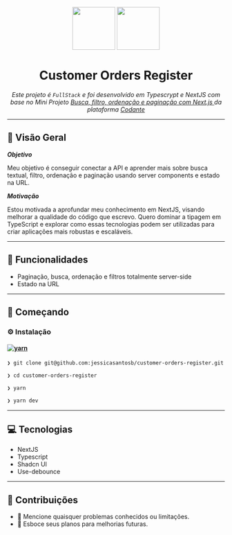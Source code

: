<p align="center">
  <img src="https://img.icons8.com/?size=100&id=MWiBjkuHeMVq&format=png&color=000000" width="99">
  <img src="https://img.icons8.com/?size=100&id=Xf1sHBmY73hA&format=png&color=000000" width="99">
</p>
<h1 align="center">Customer Orders Register</h1>
<p align="center">
  <em>Este projeto é <code>FullStack</code> e foi desenvolvido em Typescrypt e NextJS com base no Mini Projeto
    <a
      href='https://codante.io/mini-projetos/busca-filtro-ordenacao-e-paginacao-com-nextjs'
    > Busca, filtro, ordenação e paginação com Next.js </a> 
    da plataforma
    <a
      href='https://codante.io'      
    > Codante </a>
  </em>
</p>

---

## 📍 Visão Geral

**_Objetivo_**

Meu objetivo é conseguir conectar a API e aprender mais sobre busca textual, filtro, ordenação e paginação usando server components e estado na URL.

**_Motivação_**

Estou motivada a aprofundar meu conhecimento em NextJS, visando melhorar a qualidade do código que escrevo. Quero dominar a tipagem em TypeScript e explorar como essas tecnologias podem ser utilizadas para criar aplicações mais robustas e escaláveis.

---

## 🧬 Funcionalidades

- Paginação, busca, ordenação e filtros totalmente server-side
- Estado na URL

---

## 🚀 Começando

### ⚙️ Instalação

#### [![yarn](https://img.shields.io/badge/Yarn-3775A9.svg?style=flat&logo=Yarn&logoColor=white)](https://github.com/jessicasantosb/customer-orders-register)

```sh
❯ git clone git@github.com:jessicasantosb/customer-orders-register.git
```

```sh
❯ cd customer-orders-register
```

```sh
❯ yarn
```

```sh
❯ yarn dev
```

---

## 💻 Tecnologias

- NextJS
- Typescript
- Shadcn UI
- Use-debounce

---

## 🤝 Contribuições

- 🔰 Mencione quaisquer problemas conhecidos ou limitações.
- 🐛 Esboce seus planos para melhorias futuras.
